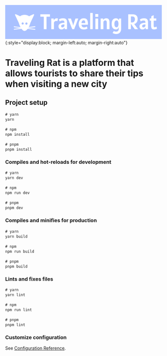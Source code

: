 ![Logo](https://github.com/viviendibattista/traveling-rat-web/blob/main/src/assets/logo.png?raw=true){:style="display:block; margin-left:auto; margin-right:auto"}

# Traveling Rat is a platform that allows tourists to share their tips when visiting a new city

## Project setup

```
# yarn
yarn

# npm
npm install

# pnpm
pnpm install
```

### Compiles and hot-reloads for development

```
# yarn
yarn dev

# npm
npm run dev

# pnpm
pnpm dev
```

### Compiles and minifies for production

```
# yarn
yarn build

# npm
npm run build

# pnpm
pnpm build
```

### Lints and fixes files

```
# yarn
yarn lint

# npm
npm run lint

# pnpm
pnpm lint
```

### Customize configuration

See [Configuration Reference](https://vitejs.dev/config/).
